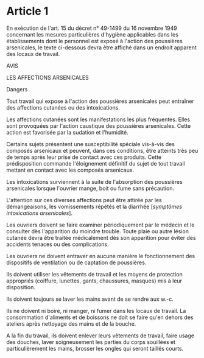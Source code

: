 # Article 1

En exécution de l'art. 15 du décret n° 49-1499 du 16 novembre 1949 concernant les mesures particulières d'hygiène applicables dans les établissements dont le personnel est exposé à l'action des poussières arsenicales, le texte ci-dessous devra être affiché dans un endroit apparent des locaux de travail.

AVIS

LES AFFECTIONS ARSENICALES

Dangers

Tout travail qui expose à l'action des poussières arsenicales peut entraîner des affections cutanées ou des intoxications.

Les affections cutanées sont les manifestations les plus fréquentes. Elles sont provoquées par l'action caustique des poussières arsenicales. Cette action est favorisée par la sudation et l'humidité.

Certains sujets présentent une susceptibilité spéciale vis-à-vis des composés arsenicaux et peuvent, dans ces conditions, être atteints très peu de temps après leur prise de contact avec ces produits. Cette prédisposition commande l'éloignement définitif du sujet de tout travail mettant en contact avec les composés arsenicaux.

Les intoxications surviennent à la suite de l'absorption des poussières arsenicales lorsque l'ouvrier mange, boit ou fume sans précaution.

L'attention sur ces diverses affections peut être attirée par les démangeaisons, les vomissements répétés et la diarrhée [*symptômes intoxications arsenicales*].

Les ouvriers doivent se faire examiner périodiquement par le médecin et le consulter dès l'apparition du moindre trouble. Toute plaie ou autre lésion cutanée devra être traitée médicalement dès son apparition pour éviter des accidents tenaces ou des complications.

Les ouvriers ne doivent entraver en aucune manière le fonctionnement des dispositifs de ventilation ou de captation de poussières.

Ils doivent utiliser les vêtements de travail et les moyens de protection appropriés (coiffure, lunettes, gants, chaussures, masques) mis à leur disposition.

Ils doivent toujours se laver les mains avant de se rendre aux w.-c.

Ils ne doivent ni boire, ni manger, ni fumer dans les locaux de travail. La consommation d'aliments et de boissons ne doit se faire qu'en dehors des ateliers après nettoyage des mains et de la bouche.

A la fin du travail, ils doivent enlever leurs vêtements de travail, faire usage des douches, laver soigneusement les parties du corps souillées et particulièrement les mains, brosser les ongles qui seront taillés courts.
